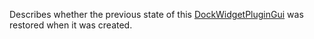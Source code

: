 Describes whether the previous state of this [DockWidgetPluginGui](https://developer.roblox.com/en-us/api-reference/class/DockWidgetPluginGui) was restored when it was created.